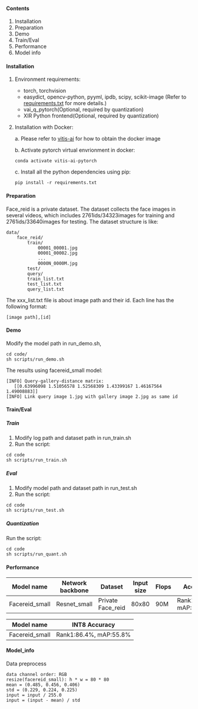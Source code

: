 #### Contents
1. Installation
2. Preparation
3. Demo
4. Train/Eval
5. Performance
6. Model info

#### Installation
1. Environment requirements:
    - torch, torchvision
    - easydict, opencv-python, pyyml, ipdb, scipy, scikit-image (Refer to [requirements.txt](requirements.txt) for more details.)
    - vai_q_pytorch(Optional, required by quantization)
    - XIR Python frontend(Optional, required by quantization)

2. Installation with Docker:

   a. Please refer to [vitis-ai](https://github.com/Xilinx/Vitis-AI/tree/master/) for how to obtain the docker image

   b. Activate pytorch virtual envrionment in docker:
   ```shell
   conda activate vitis-ai-pytorch
   ```
   c. Install all the python dependencies using pip:
   ```shell
   pip install -r requirements.txt
   ```


#### Preparation

Face_reid is a private dataset. The dataset collects the face images in several videos, which includes 2761ids/34323images for training and 2761ids/33640images for testing.
The dataset structure is like:
```
data/
    face_reid/
        train/
            00001_00001.jpg
            00001_00002.jpg
            ...
            0000N_0000M.jpg
        test/
        query/
        train_list.txt
        test_list.txt
        query_list.txt
```
The xxx_list.txt file is about image path and their id. Each line has the following format:
```
[image path],[id]
```


#### Demo
Modify the model path in run_demo.sh,
```
cd code/
sh scripts/run_demo.sh
```
The results using facereid_small model:
```
[INFO] Query-gallery-distance matrix:
   [[0.63996098 1.51056578 1.52568309 1.43399167 1.46167564 1.49008883]]
[INFO] Link query image 1.jpg with gallery image 2.jpg as same id
```

#### Train/Eval
##### Train
1. Modify log path and dataset path in run_train.sh
2. Run the script:
```
cd code
sh scripts/run_train.sh
```

##### Eval
1. Modify model path and dataset path in run_test.sh
2. Run the script:
```
cd code
sh scripts/run_test.sh
```

##### Quantization
Run the script:
```
cd code
sh scripts/run_quant.sh
```
#### Performance

| Model name | Network backbone | Dataset  | Input size | Flops | Accuracy  | 
| --- | --- | --- | --- | --- | --- | 
| Facereid_small | Resnet_small | Private Face_reid | 80x80 | 90M | Rank1:86.5%, mAP:56.0% |

| Model name | INT8 Accuracy |
| --- | --- |
|Facereid_small | Rank1:86.4%, mAP:55.8%|

#### Model_info
Data preprocess
```
data channel order: RGB
resize(facereid_small): h * w = 80 * 80 
mean = (0.485, 0.456, 0.406)
std = (0.229, 0.224, 0.225)
input = input / 255.0
input = (input - mean) / std
```

